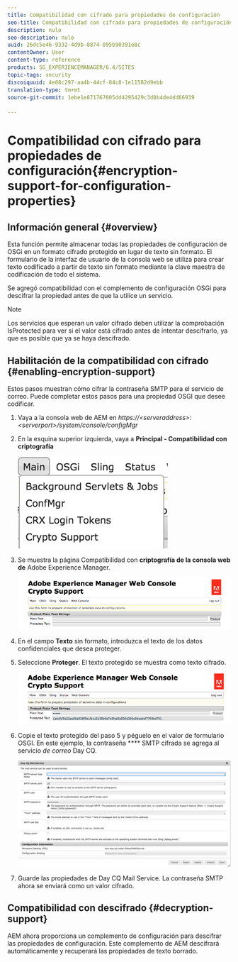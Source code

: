 ```yaml
---
title: Compatibilidad con cifrado para propiedades de configuración
seo-title: Compatibilidad con cifrado para propiedades de configuración
description: nulo
seo-description: nulo
uuid: 26dc5e46-9332-4d9b-8874-895b90391e8c
contentOwner: User
content-type: reference
products: SG_EXPERIENCEMANAGER/6.4/SITES
topic-tags: security
discoiquuid: 4e08c297-aa4b-44cf-84c8-1e11582d9ebb
translation-type: tm+mt
source-git-commit: 1ebe1e871767605dd4295429c3d0b4de4dd66939

---
```



# Compatibilidad con cifrado para propiedades de configuración{#encryption-support-for-configuration-properties}

## Información general {#overview}

Esta función permite almacenar todas las propiedades de configuración de OSGi en un formato cifrado protegido en lugar de texto sin formato. El formulario de la interfaz de usuario de la consola web se utiliza para crear texto codificado a partir de texto sin formato mediante la clave maestra de codificación de todo el sistema.

Se agregó compatibilidad con el complemento de configuración OSGi para descifrar la propiedad antes de que la utilice un servicio.

>[!NOTE]
>
>Los servicios que esperan un valor cifrado deben utilizar la comprobación IsProtected para ver si el valor está cifrado antes de intentar descifrarlo, ya que es posible que ya se haya descifrado.

## Habilitación de la compatibilidad con cifrado {#enabling-encryption-support}

Estos pasos muestran cómo cifrar la contraseña SMTP para el servicio de correo. Puede completar estos pasos para una propiedad OSGI que desee codificar.

1. Vaya a la consola web de AEM en *https://&lt;serveraddress>:&lt;serverport>/system/console/configMgr*
1. En la esquina superior izquierda, vaya a **Principal - Compatibilidad con criptografía**

   ![chlimage_1-325](assets/chlimage_1-325.png)

1. Se muestra la página Compatibilidad con **criptografía de la consola web de** Adobe Experience Manager.

   ![screen_shot_2018-08-01at113417am](assets/screen_shot_2018-08-01at113417am.png)

1. En el campo **Texto** sin formato, introduzca el texto de los datos confidenciales que desea proteger.
1. Seleccione **Proteger**. El texto protegido se muestra como texto cifrado.

   ![screen_shot_2018-08-01at113844am](assets/screen_shot_2018-08-01at113844am.png)

1. Copie el texto protegido del paso 5 y péguelo en el valor de formulario OSGI. En este ejemplo, la contraseña **** SMTP cifrada se agrega al servicio *de correo* Day CQ.

   ![screen_shot_2016-12-18at105809pm](assets/screen_shot_2016-12-18at105809pm.png)

1. Guarde las propiedades de Day CQ Mail Service. La contraseña SMTP ahora se enviará como un valor cifrado.

## Compatibilidad con descifrado {#decryption-support}

AEM ahora proporciona un complemento de configuración para descifrar las propiedades de configuración. Este complemento de AEM descifrará automáticamente y recuperará las propiedades de texto borrado.
